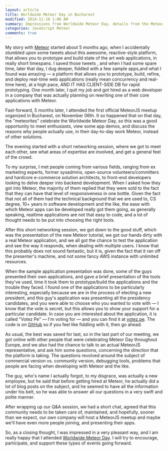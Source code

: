 ```yaml
---
layout: article
title: Worldwide Meteor Day in Bucharest
modified: 2014-11-10 1:00 AM
summary: Impressions from Worldwide Meteor Day, details from the MeteorJS meetup group.
categories: JavaScript Meteor
comments: true
---
```


My story with [Meteor](https://www.meteor.com/) started about 5 months ago, when I accidentally stumbled upon some tweets about this awesome, reactive-style platform, that allows you to prototype and build state of the art web applications, in really short timespans. I saved those tweets , and when I had some spare time, later that day, I dug deeper, fiddled with a few sample apps,and what I found was amazing &mdash; a platform that allows you to prototype, build, refine, and deploy real-time web applications (really mean concurrency and real-time here), at a high pace, AND IT HAS CLIENT-SIDE DB for rapid prototyping.
One month later, I quit my job and got hired as a web developer in a company that was actually planning on rewriting one of their core applications with Meteor.

Fast-forward, 5 months later, I attended the first official MeteorJS meetup organized in Bucharest, on November 06th. It so happened that on that day, the "meteorites" celebrate the Worldwide Meteor Day, so this was a good opportunity to meet enthusiasts, view some app demos, and discuss the reasons why people actually use, in their day-to-day work Meteor, instead of other solutions.

The evening started with a short networking session, where we got to meet each other, see what areas of expertise are involved, and get a general feel of the crowd. 

To my surprise, I met people coming from various fields, ranging from ex marketing experts, former sysadmins, open-source volunteers/committers and hardcore e-commerce solution architects, to front-end developers looking to delve deeper into backend development.
When I asked how they got into Meteor, the majority of them replied that they were sold to the fact that they can have that level of responsiveness in one bottle. Given the fact that not all of them had the technical background that we are used to, CS degree, 10+ years in software development and the like, the ease with which Meteor apps can be developed really got them going, as generally speaking, realtime applications are not that easy to code, and a lot of thought needs to be put into choosing the right tools.

After this short networking session, we got down to the good stuff, which was the presentation of the new Meteor tutorial, we got our hands dirty with a real Meteor application, and we all got the chance to test the application and see the way it responds, when dealing with multiple users. I know that this probably does not sound fantastic, but it is, given the fact that it ran off the presenter's machine, and not some fancy AWS instance with unlimited resources.

When the sample application presentation was done, some of the guys presented their own applications, and gave a brief presentation of the tools they've used, time it took them to prototype/build the applications and the trouble they faced. 
I found one of the applications to be particularly interesting, especially because we are in the process of electing a new president, and this guy's application was presenting all the presidency candidates, and you were able to choose who you wanted to vote with &mdash; I know that the vote is secret, but this allows you to show your support for a particular candidate.
In case you are interested about the application, it is called "Votez Pe" &mdash; I'm voting for &mdash; and you can find it at [votez.pe](https://votez.pe). The code is on [GitHub](https://github.com/ciocan/votez.pe) so if you feel like fiddling with it, then go ahead.

As usual, the best was saved for last, so in the last part of our meeting, we got online with other people that were celebrating Meteor Day throughout Europe, and we also had the chance to talk to an actual MeteorJS representative, and ask him some questions, concerning the direction that the platform is taking. The questions revolved around the subject of commercial version vs. community version, debugging tools, problems that people are facing when developing with Meteor and the like.

The guy, who's name I actually forgot, to my disgrace, was actually a new employee, but he said that before getting hired at Meteor, he actually did a lot of blog posts on the subject, and he seemed to have all the information under his belt, so he was able to answer all our questions in a very swift and polite manner.

After wrapping up our Q&A session, we had a short chat, agreed that this community needs to be taken care of, maintained, and hopefully, sooner than we expect, our own company will host a MeteorJS meetup and maybe we'll have even more people joining, and presenting their apps.

So, as a closing thought, I was impressed in a very pleasant way, and I am really happy that I attended [Worldwide Meteor Day](http://meteorday.com/). I will try to encourage, participate, and support these types of events going forward.
